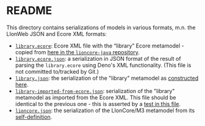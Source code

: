 # README

This directory contains serializations of models in various formats, m.n. the LIonWeb JSON and Ecore XML formats:

* [`library.ecore`](./library.ecore): Ecore XML file with the “library” Ecore metamodel - copied from [here in the `lioncore-java` repository](https://github.com/LIonWeb-org/lioncore-java/blob/master/emf/src/test/resources/library.ecore).
* [`library.ecore.json`](./library.ecore.json): a serialization in JSON format of the result of parsing the `library.ecore` using Deno's XML functionality.
  (This file is not committed to/tracked by Git.)
* [`library.json`](./library.json): the serialization of the "library" metamodel as [constructed here](../src/m3/test/library.ts).
* [`library-imported-from-ecore.json`](./library-imported-from-ecore.json): serialization of the "library" metamodel as imported from the Ecore XML.
  This file should be identical to the previous one - this is asserted by a [test in this file](../src/m3/test/library.test.ts).
* [`lioncore.json`](./lioncore.json): the serialization of the LIonCore/M3 metamodel from its [self-definition](../src/m3/self-definition.ts).

